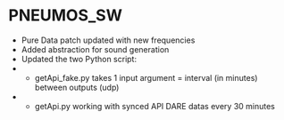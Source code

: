 # PNEUMOS_SW

-  Pure Data patch updated with new frequencies
-  Added abstraction for sound generation
-  Updated the two Python script:
-   -  getApi_fake.py takes 1 input argument = interval (in minutes) between outputs (udp)
-   -  getApi.py working with synced API DARE datas every 30 minutes
